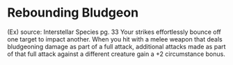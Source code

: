 # Rebounding Bludgeon 
(Ex)
source: Interstellar Species pg. 33
Your strikes effortlessly bounce off one target to impact another. When you hit with a melee weapon that deals bludgeoning damage as part of a full attack, additional attacks made as part of that full attack against a different creature gain a +2 circumstance bonus.

